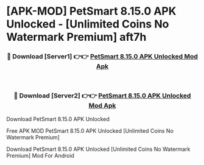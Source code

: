 # [APK-MOD] PetSmart 8.15.0 APK Unlocked - [Unlimited Coins No Watermark Premium] aft7h



<div align="center">
<h3>🔴 Download [Server1] 👉👉 <a href="https://momento.my/?title=PetSmart_8.15.0_APK_Unlocked">PetSmart 8.15.0 APK Unlocked Mod Apk</a></h3><br>

<h3>🔴 Download [Server2] 👉👉 <a href="https://momento.my/?title=PetSmart_8.15.0_APK_Unlocked">PetSmart 8.15.0 APK Unlocked Mod Apk</a></h3>
</div>



Download PetSmart 8.15.0 APK Unlocked 

Free APK MOD PetSmart 8.15.0 APK Unlocked [Unlimited Coins No Watermark Premium]

Download PetSmart 8.15.0 APK Unlocked [Unlimited Coins No Watermark Premium] Mod For Android
